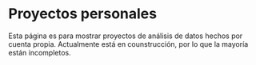 # Proyectos personales

Esta página es para mostrar proyectos de análisis de datos hechos por cuenta propia. Actualmente está en counstrucción, por lo que la mayoría están incompletos.
